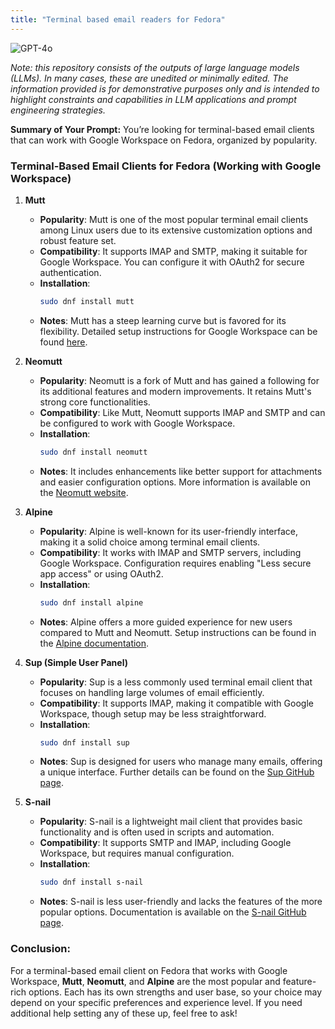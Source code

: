 ```yaml
---
title: "Terminal based email readers for Fedora"
---
```

![GPT-4o](https://img.shields.io/badge/GPT--4o-3333FF?style=for-the-badge&logo=openai&logoColor=white)



*Note: this repository consists of the outputs of large language models (LLMs). In many cases, these are unedited or minimally edited. The information provided is for demonstrative purposes only and is intended to highlight constraints and capabilities in LLM applications and prompt engineering strategies.*


**Summary of Your Prompt:** You’re looking for terminal-based email clients that can work with Google Workspace on Fedora, organized by popularity.

### Terminal-Based Email Clients for Fedora (Working with Google Workspace)

1. **Mutt**
   - **Popularity**: Mutt is one of the most popular terminal email clients among Linux users due to its extensive customization options and robust feature set.
   - **Compatibility**: It supports IMAP and SMTP, making it suitable for Google Workspace. You can configure it with OAuth2 for secure authentication.
   - **Installation**: 
     ```bash
     sudo dnf install mutt
     ```
   - **Notes**: Mutt has a steep learning curve but is favored for its flexibility. Detailed setup instructions for Google Workspace can be found [here](https://wiki.archlinux.org/title/Mutt).

2. **Neomutt**
   - **Popularity**: Neomutt is a fork of Mutt and has gained a following for its additional features and modern improvements. It retains Mutt's strong core functionalities.
   - **Compatibility**: Like Mutt, Neomutt supports IMAP and SMTP and can be configured to work with Google Workspace.
   - **Installation**:
     ```bash
     sudo dnf install neomutt
     ```
   - **Notes**: It includes enhancements like better support for attachments and easier configuration options. More information is available on the [Neomutt website](https://neomutt.org/).

3. **Alpine**
   - **Popularity**: Alpine is well-known for its user-friendly interface, making it a solid choice among terminal email clients.
   - **Compatibility**: It works with IMAP and SMTP servers, including Google Workspace. Configuration requires enabling "Less secure app access" or using OAuth2.
   - **Installation**:
     ```bash
     sudo dnf install alpine
     ```
   - **Notes**: Alpine offers a more guided experience for new users compared to Mutt and Neomutt. Setup instructions can be found in the [Alpine documentation](https://alpine.x10host.com/alpine/documentation).

4. **Sup (Simple User Panel)**
   - **Popularity**: Sup is a less commonly used terminal email client that focuses on handling large volumes of email efficiently.
   - **Compatibility**: It supports IMAP, making it compatible with Google Workspace, though setup may be less straightforward.
   - **Installation**:
     ```bash
     sudo dnf install sup
     ```
   - **Notes**: Sup is designed for users who manage many emails, offering a unique interface. Further details can be found on the [Sup GitHub page](https://github.com/sup-helios/sup).

5. **S-nail**
   - **Popularity**: S-nail is a lightweight mail client that provides basic functionality and is often used in scripts and automation.
   - **Compatibility**: It supports SMTP and IMAP, including Google Workspace, but requires manual configuration.
   - **Installation**:
     ```bash
     sudo dnf install s-nail
     ```
   - **Notes**: S-nail is less user-friendly and lacks the features of the more popular options. Documentation is available on the [S-nail GitHub page](https://github.com/valerius/s-nail).

### Conclusion:
For a terminal-based email client on Fedora that works with Google Workspace, **Mutt**, **Neomutt**, and **Alpine** are the most popular and feature-rich options. Each has its own strengths and user base, so your choice may depend on your specific preferences and experience level. If you need additional help setting any of these up, feel free to ask!
